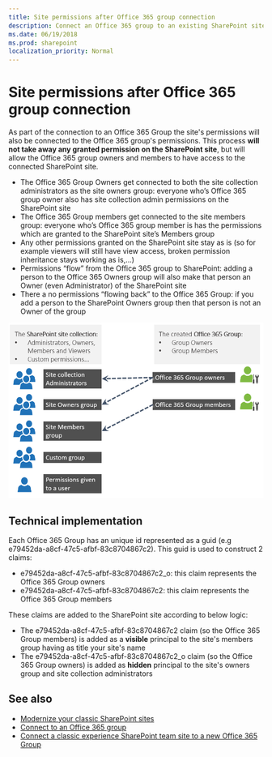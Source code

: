 ```yaml
---
title: Site permissions after Office 365 group connection
description: Connect an Office 365 group to an existing SharePoint site does have an impact on the SharePoint site permissions, which is explained in this article
ms.date: 06/19/2018
ms.prod: sharepoint
localization_priority: Normal
---
```


# Site permissions after Office 365 group connection

As part of the connection to an Office 365 Group the site's permissions will also be connected to the Office 365 group's permissions. This process **will not take away any granted permission on the SharePoint site**, but will allow the Office 365 group owners and members to have access to the connected SharePoint site.

- The Office 365 Group Owners get connected to both the site collection administrators as the site owners group: everyone who’s Office 365 group owner also has site collection admin permissions on the SharePoint site
- The Office 365 Group members get connected to the site members group: everyone who’s Office 365 group member is has the permissions which are granted to the SharePoint site’s Members group
- Any other permissions granted on the SharePoint site stay as is (so for example viewers will still have view access, broken permission inheritance stays working as is,…)
- Permissions “flow” from the Office 365 group to SharePoint: adding a person to the Office 365 Owners group will also make that person an Owner (even Administrator) of the SharePoint site
- There a no permissions “flowing back” to the Office 365 Group: if you add a person to the SharePoint Owners group then that person is not an Owner of the group

![Site permissions after group connection](media/modernize/groupifypermissions_1.png)

## Technical implementation

Each Office 365 Group has an unique id represented as a guid (e.g e79452da-a8cf-47c5-afbf-83c8704867c2). This guid is used to construct 2 claims:

- e79452da-a8cf-47c5-afbf-83c8704867c2_o: this claim represents the Office 365 Group owners
- e79452da-a8cf-47c5-afbf-83c8704867c2: this claim represents the Office 365 Group members

These claims are added to the SharePoint site according to below logic:

- The e79452da-a8cf-47c5-afbf-83c8704867c2 claim (so the Office 365 Group members) is added as a **visible** principal to the site's members group having as title your site's name
- The e79452da-a8cf-47c5-afbf-83c8704867c2_o claim (so the Office 365 Group owners) is added as **hidden** principal to the site's owners group and site collection administrators

## See also

- [Modernize your classic SharePoint sites](modernize-classic-sites.md)
- [Connect to an Office 365 group](modernize-connect-to-office365-group.md)
- [Connect a classic experience SharePoint team site to a new Office 365 Group](https://support.office.com/article/connect-a-classic-experience-sharepoint-team-site-to-a-new-office-365-group-469c6ee0-2139-4496-9914-7e39d07ac49d?ui=en-US&rs=en-US&ad=US)
